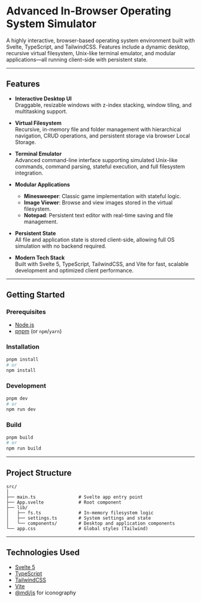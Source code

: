 # Advanced In-Browser Operating System Simulator

A highly interactive, browser-based operating system environment built with Svelte, TypeScript, and TailwindCSS. Features include a dynamic desktop, recursive virtual filesystem, Unix-like terminal emulator, and modular applications—all running client-side with persistent state.

---

## Features

- **Interactive Desktop UI**  
  Draggable, resizable windows with z-index stacking, window tiling, and multitasking support.

- **Virtual Filesystem**  
  Recursive, in-memory file and folder management with hierarchical navigation, CRUD operations, and persistent storage via browser Local Storage.

- **Terminal Emulator**  
  Advanced command-line interface supporting simulated Unix-like commands, command parsing, stateful execution, and full filesystem integration.

- **Modular Applications**

  - **Minesweeper**: Classic game implementation with stateful logic.
  - **Image Viewer**: Browse and view images stored in the virtual filesystem.
  - **Notepad**: Persistent text editor with real-time saving and file management.

- **Persistent State**  
  All file and application state is stored client-side, allowing full OS simulation with no backend required.

- **Modern Tech Stack**  
  Built with Svelte 5, TypeScript, TailwindCSS, and Vite for fast, scalable development and optimized client performance.

---

## Getting Started

### Prerequisites

- [Node.js](https://nodejs.org/)
- [pnpm](https://pnpm.io/) (or `npm`/`yarn`)

### Installation

```bash
pnpm install
# or
npm install
```

### Development

```bash
pnpm dev
# or
npm run dev
```

### Build

```bash
pnpm build
# or
npm run build
```

---

## Project Structure

```
src/
│
├── main.ts                # Svelte app entry point
├── App.svelte             # Root component
├── lib/
│   ├── fs.ts              # In-memory filesystem logic
│   ├── settings.ts        # System settings and state
│   └── components/        # Desktop and application components
└── app.css                # Global styles (Tailwind)
```

---

## Technologies Used

- [Svelte 5](https://svelte.dev/)
- [TypeScript](https://www.typescriptlang.org/)
- [TailwindCSS](https://tailwindcss.com/)
- [Vite](https://vitejs.dev/)
- [@mdi/js](https://github.com/Templarian/MaterialDesign-JS) for iconography
